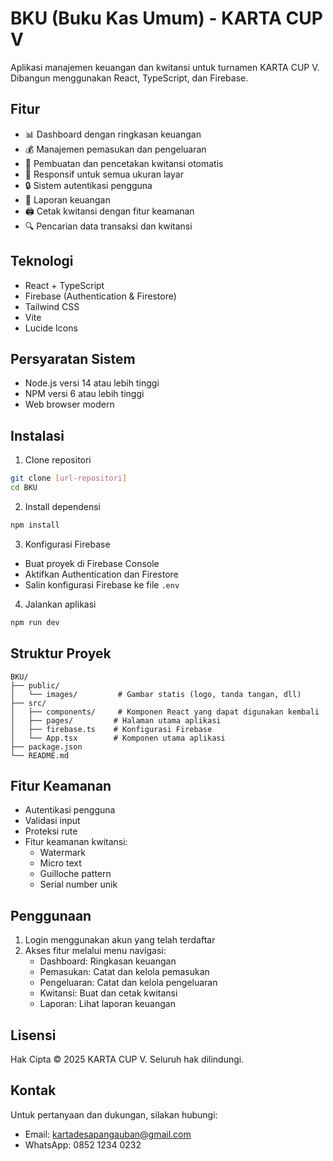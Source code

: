 # BKU (Buku Kas Umum) - KARTA CUP V

Aplikasi manajemen keuangan dan kwitansi untuk turnamen KARTA CUP V. Dibangun menggunakan React, TypeScript, dan Firebase.

## Fitur

- 📊 Dashboard dengan ringkasan keuangan
- 💰 Manajemen pemasukan dan pengeluaran
- 🧾 Pembuatan dan pencetakan kwitansi otomatis
- 📱 Responsif untuk semua ukuran layar
- 🔒 Sistem autentikasi pengguna
- 📄 Laporan keuangan
- 🖨️ Cetak kwitansi dengan fitur keamanan
- 🔍 Pencarian data transaksi dan kwitansi

## Teknologi

- React + TypeScript
- Firebase (Authentication & Firestore)
- Tailwind CSS
- Vite
- Lucide Icons

## Persyaratan Sistem

- Node.js versi 14 atau lebih tinggi
- NPM versi 6 atau lebih tinggi
- Web browser modern

## Instalasi

1. Clone repositori
```bash
git clone [url-repositori]
cd BKU
```

2. Install dependensi
```bash
npm install
```

3. Konfigurasi Firebase
- Buat proyek di Firebase Console
- Aktifkan Authentication dan Firestore
- Salin konfigurasi Firebase ke file `.env`

4. Jalankan aplikasi
```bash
npm run dev
```

## Struktur Proyek

```
BKU/
├── public/
│   └── images/         # Gambar statis (logo, tanda tangan, dll)
├── src/
│   ├── components/     # Komponen React yang dapat digunakan kembali
│   ├── pages/         # Halaman utama aplikasi
│   ├── firebase.ts    # Konfigurasi Firebase
│   └── App.tsx        # Komponen utama aplikasi
├── package.json
└── README.md
```

## Fitur Keamanan

- Autentikasi pengguna
- Validasi input
- Proteksi rute
- Fitur keamanan kwitansi:
  - Watermark
  - Micro text
  - Guilloche pattern
  - Serial number unik

## Penggunaan

1. Login menggunakan akun yang telah terdaftar
2. Akses fitur melalui menu navigasi:
   - Dashboard: Ringkasan keuangan
   - Pemasukan: Catat dan kelola pemasukan
   - Pengeluaran: Catat dan kelola pengeluaran
   - Kwitansi: Buat dan cetak kwitansi
   - Laporan: Lihat laporan keuangan

## Lisensi

Hak Cipta © 2025 KARTA CUP V. Seluruh hak dilindungi.

## Kontak

Untuk pertanyaan dan dukungan, silakan hubungi:
- Email: kartadesapangauban@gmail.com
- WhatsApp: 0852 1234 0232
